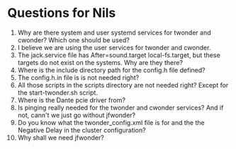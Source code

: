 # Questions for Nils

1. Why are there system and user systemd services for twonder and cwonder? Which one should be used?
2. I believe we are using the user services for twonder and cwonder.
3. The jack.service file has After=sound.target local-fs.target, but these targets do not exist on the systems. Why are they there?
4. Where is the include directory path for the config.h file defined?
5. The config.h.in file is is not needed right?
6. All those scripts in the scripts directory are not needed right? Except for the start-twonder.sh script.
7. Where is the Dante pcie driver from?
8. Is pinging really needed for the twonder and cwonder services? And if not, cann't we just go without jfwonder?
9. Do you know what the twonder_config.xml file is for and the the Negative Delay in the cluster configuration?
10. Why shall we need jfwonder?
